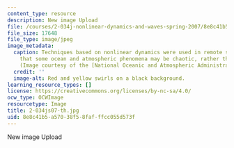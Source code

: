 ```yaml
---
content_type: resource
description: New image Upload
file: /courses/2-034j-nonlinear-dynamics-and-waves-spring-2007/8e8c41b5a57038f58fafffcc055d573f_2-034js07-th.jpg
file_size: 17648
file_type: image/jpeg
image_metadata:
  caption: Techniques based on nonlinear dynamics were used in remote sensing to suggest
    that some ocean and atmospheric phenomena may be chaotic, rather than random.
    (Image courtesy of the [National Oceanic and Atmospheric Administration](http://www.noaa.gov/).)
  credit: ''
  image-alt: Red and yellow swirls on a black background.
learning_resource_types: []
license: https://creativecommons.org/licenses/by-nc-sa/4.0/
ocw_type: OCWImage
resourcetype: Image
title: 2-034js07-th.jpg
uid: 8e8c41b5-a570-38f5-8faf-ffcc055d573f
---
```

New image Upload